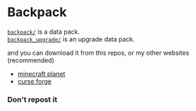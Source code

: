 # Backpack
[`backpack/`](/backpack/) is a data pack.  
[`backpack_upgrade/`](/backpack_upgrade/) is an upgrade data pack.  

and you can download it from this repos, or my other websites (recommended)
* [minecraft planet](https://www.planetminecraft.com/data-pack/backpack-1-18-2/)  
* [curse forge](https://www.curseforge.com/minecraft/texture-packs/backpack-1-18-2-data-pack)
### Don't repost it